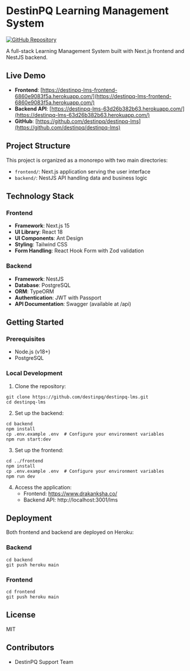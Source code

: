 # DestinPQ Learning Management System

[![GitHub Repository](https://img.shields.io/badge/GitHub-Repository-blue.svg)](https://github.com/destinpq/destinpq-lms)

A full-stack Learning Management System built with Next.js frontend and NestJS backend.

## Live Demo

- **Frontend**: [https://destinpq-lms-frontend-6860e9083f5a.herokuapp.com/](https://destinpq-lms-frontend-6860e9083f5a.herokuapp.com/)
- **Backend API**: [https://destinpq-lms-63d26b382b63.herokuapp.com/](https://destinpq-lms-63d26b382b63.herokuapp.com/)
- **GitHub**: [https://github.com/destinpq/destinpq-lms](https://github.com/destinpq/destinpq-lms)

## Project Structure

This project is organized as a monorepo with two main directories:

- `frontend/`: Next.js application serving the user interface
- `backend/`: NestJS API handling data and business logic

## Technology Stack

### Frontend
- **Framework**: Next.js 15
- **UI Library**: React 18
- **UI Components**: Ant Design
- **Styling**: Tailwind CSS
- **Form Handling**: React Hook Form with Zod validation

### Backend
- **Framework**: NestJS
- **Database**: PostgreSQL
- **ORM**: TypeORM
- **Authentication**: JWT with Passport
- **API Documentation**: Swagger (available at /api)

## Getting Started

### Prerequisites
- Node.js (v18+)
- PostgreSQL

### Local Development

1. Clone the repository:
```
git clone https://github.com/destinpq/destinpq-lms.git
cd destinpq-lms
```

2. Set up the backend:
```
cd backend
npm install
cp .env.example .env  # Configure your environment variables
npm run start:dev
```

3. Set up the frontend:
```
cd ../frontend
npm install
cp .env.example .env  # Configure your environment variables
npm run dev
```

4. Access the application:
   - Frontend: https://www.drakanksha.co/
   - Backend API: http://localhost:3001/lms

## Deployment

Both frontend and backend are deployed on Heroku:

### Backend
```
cd backend
git push heroku main
```

### Frontend
```
cd frontend
git push heroku main
```

## License

MIT

## Contributors

- DestinPQ Support Team 